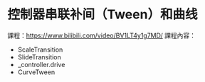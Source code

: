# 控制器串联补间（Tween）和曲线

課程：https://www.bilibili.com/video/BV1LT4y1g7MD/
課程內容：
- ScaleTransition
- SlideTransition
- _controller.drive
- CurveTween
